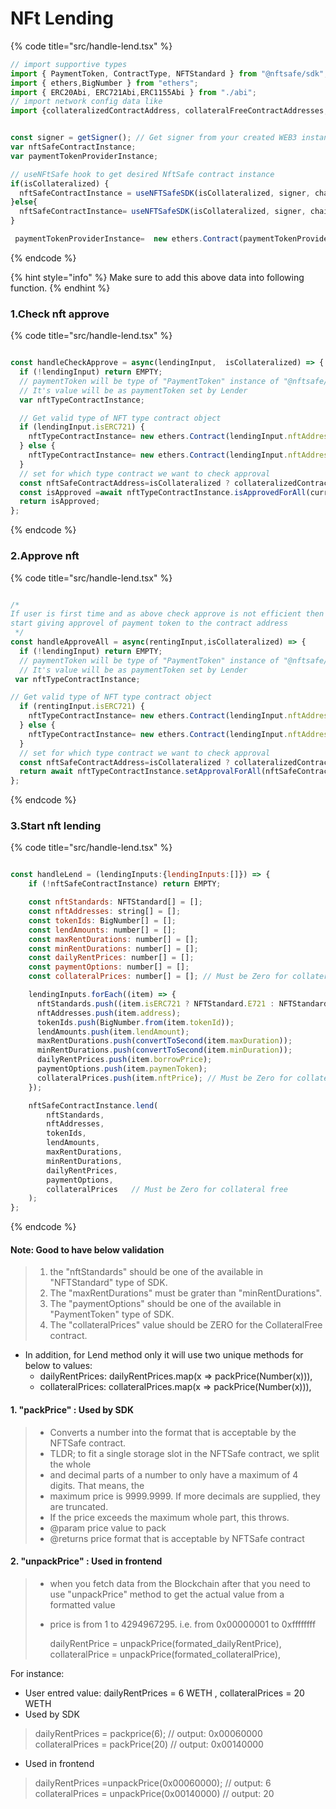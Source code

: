 # NFt Lending


{% code title="src/handle-lend.tsx" %}
```javascript
// import supportive types
import { PaymentToken, ContractType, NFTStandard } from "@nftsafe/sdk";
import { ethers,BigNumber } from "ethers";
import { ERC20Abi, ERC721Abi,ERC1155Abi } from "./abi";
// import network config data like 
import {collateralizedContractAddress, collateralFreeContractAddresses, paymentTokenProviderContractAddress, ...} from '/blockchainConfig';


const signer = getSigner(); // Get signer from your created WEB3 instance or provider 
var nftSafeContractInstance;
var paymentTokenProviderInstance;

// useNFtSafe hook to get desired NftSafe contract instance 
if(isCollateralized) {
  nftSafeContractInstance = useNFTSafeSDK(isCollateralized, signer, chainId); // isCollateralized = true
}else{
  nftSafeContractInstance= useNFTSafeSDK(isCollateralized, signer, chainId); // isCollateralized = false
}

 paymentTokenProviderInstance=  new ethers.Contract(paymentTokenProviderContractAddress, NFTSafeAbi, signer)

```
{% endcode %}

{% hint style="info" %}
Make sure to add this above data into following function.
{% endhint %}

### 1.Check nft approve

{% code title="src/handle-lend.tsx" %}
```javascript

const handleCheckApprove = async(lendingInput,  isCollateralized) => {
  if (!lendingInput) return EMPTY;
  // paymentToken will be type of "PaymentToken" instance of "@nftsafe/sdk" 
  // It's value will be as paymentToken set by Lender  
  var nftTypeContractInstance;

  // Get valid type of NFT type contract object  
  if (lendingInput.isERC721) {
    nftTypeContractInstance= new ethers.Contract(lendingInput.nftAddress,ERC721Abi,signer);  
  } else {
    nftTypeContractInstance= new ethers.Contract(lendingInput.nftAddress,ERC1155Abi,signer);
  }
  // set for which type contract we want to check approval
  const nftSafeContractAddress=isCollateralized ? collateralizedContractAddress : collateralFreeContractAddresses;
  const isApproved =await nftTypeContractInstance.isApprovedForAll(currentUserAddress, nftSafeContractAddress);
  return isApproved;
};

```
{% endcode %}


### 2.Approve nft

{% code title="src/handle-lend.tsx" %}
```javascript

/*
If user is first time and as above check approve is not efficient then call this function and 
start giving approvel of payment token to the contract address
 */ 
const handleApproveAll = async(rentingInput,isCollateralized) => {
  if (!lendingInput) return EMPTY;
  // paymentToken will be type of "PaymentToken" instance of "@nftsafe/sdk" 
  // It's value will be as paymentToken set by Lender   
 var nftTypeContractInstance;

// Get valid type of NFT type contract object 
  if (rentingInput.isERC721) {
    nftTypeContractInstance= new ethers.Contract(lendingInput.nftAddress,ERC721Abi,signer);  
  } else {
    nftTypeContractInstance= new ethers.Contract(lendingInput.nftAddress,ERC1155Abi,signer);
  }
  // set for which type contract we want to check approval
  const nftSafeContractAddress=isCollateralized ? collateralizedContractAddress : collateralFreeContractAddresses;
  return await nftTypeContractInstance.setApprovalForAll(nftSafeContractAddress, true);
};

```
{% endcode %}


### 3.Start nft lending

{% code title="src/handle-lend.tsx" %}
```javascript

const handleLend = (lendingInputs:{lendingInputs:[]}) => {
    if (!nftSafeContractInstance) return EMPTY;

    const nftStandards: NFTStandard[] = [];
    const nftAddresses: string[] = [];
    const tokenIds: BigNumber[] = [];
    const lendAmounts: number[] = [];
    const maxRentDurations: number[] = [];
    const minRentDurations: number[] = [];
    const dailyRentPrices: number[] = [];
    const paymentOptions: number[] = [];
    const collateralPrices: number[] = []; // Must be Zero for collateral free 

    lendingInputs.forEach((item) => {
      nftStandards.push((item.isERC721 ? NFTStandard.E721 : NFTStandard.E1155));
      nftAddresses.push(item.address);
      tokenIds.push(BigNumber.from(item.tokenId));
      lendAmounts.push(item.lendAmount);
      maxRentDurations.push(convertToSecond(item.maxDuration));
      minRentDurations.push(convertToSecond(item.minDuration));
      dailyRentPrices.push(item.borrowPrice);
      paymentOptions.push(item.paymenToken);
      collateralPrices.push(item.nftPrice); // Must be Zero for collateral free 
    });

    nftSafeContractInstance.lend(
        nftStandards,
        nftAddresses,
        tokenIds,
        lendAmounts,
        maxRentDurations,
        minRentDurations,
        dailyRentPrices,
        paymentOptions,
        collateralPrices   // Must be Zero for collateral free 
    );
};


```
{% endcode %}




#### Note: Good to have below validation 
>1. the "nftStandards" should be one of the available in "NFTStandard" type of SDK.
>2. The "maxRentDurations" must be grater than "minRentDurations".
>3. The "paymentOptions" should be one of the available in "PaymentToken" type of SDK.
>4. The "collateralPrices" value should be ZERO for the CollateralFree contract.


- In addition, for Lend method only it will use two unique methods for below to values:
    * dailyRentPrices: dailyRentPrices.map(x => packPrice(Number(x))),
    * collateralPrices: collateralPrices.map(x => packPrice(Number(x))), 


#### 1. "packPrice" : Used by SDK
>- Converts a number into the format that is acceptable by the NFTSafe contract.
>- TLDR; to fit a single storage slot in the NFTSafe contract, we split the whole
>- and decimal parts of a number to only have a maximum of 4 digits. That means, the
>- maximum price is 9999.9999. If more decimals are supplied, they are truncated.
>- If the price exceeds the maximum whole part, this throws.
>- @param price value to pack
>- @returns price format that is acceptable by NFTSafe contract

#### 2. "unpackPrice" : Used in frontend
>-  when you fetch data from the Blockchain after that you need to use "unpackPrice" method to get the actual value from a formatted value
>- price is from 1 to 4294967295. i.e. from 0x00000001 to 0xffffffff
>
>    dailyRentPrice = unpackPrice(formated_dailyRentPrice),
>    collateralPrice = unpackPrice(formated_collateralPrice),



For instance: 
- User entred value:  dailyRentPrices = 6 WETH , collateralPrices = 20 WETH
- Used by SDK
>dailyRentPrices = packprice(6);      // output:   0x00060000
>collateralPrices  = packPrice(20)   // output:   0x00140000
- Used in frontend
>dailyRentPrices =unpackPrice(0x00060000);     // output:  6
>collateralPrices  = unpackPrice(0x00140000)   // output:  20

